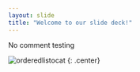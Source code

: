 ```yaml
---
layout: slide
title: "Welcome to our slide deck!"
---
```


No comment  testing

![orderedlistocat](https://octodex.github.com/images/orderedlistocat.png)
{: .center}
